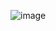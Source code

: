 ![image](https://github.com/steparon/steparon/assets/138889090/1cb9bf45-13ee-4787-bd7e-c9dae354720d)




